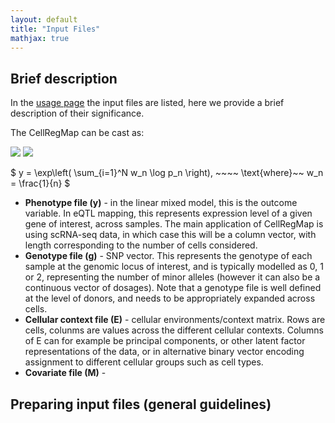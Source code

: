 ```yaml
---
layout: default
title: "Input Files"
mathjax: true
---
```


## Brief description

In the [usage page](https://limix.github.io/CellRegMap/usage.html) the input files are listed, here we provide a brief description of their significance. 

The CellRegMap can be cast as:

<img src="https://render.githubusercontent.com/render/math?math=e^{i \pi} = -1">

<img src="https://render.githubusercontent.com/render/math?math=y = \exp\left( \sum_{i=1}^N w_n \log p_n \right), ~~~~ \text{where}~~ w_n = \frac{1}{n}">

$ y = \exp\left( \sum_{i=1}^N w_n \log p_n \right), ~~~~ \text{where}~~ w_n = \frac{1}{n} $

* **Phenotype file (y)** - in the linear mixed model, this is the outcome variable. In eQTL mapping, this represents expression level of a given gene of interest, across samples. The main application of CellRegMap is using scRNA-seq data, in which case this will be a column vector, with length corresponding to the number of cells considered.
* **Genotype file (g)** - SNP vector. This represents the genotype of each sample at the genomic locus of interest, and is typically modelled as 0, 1 or 2, representing the number of minor alleles (however it can also be a continuous vector of dosages). Note that a genotype file is well defined at the level of donors, and needs to be appropriately expanded across cells.
* **Cellular context file (E)** - cellular environments/context matrix. Rows are cells, colunms are values across the different cellular contexts. Columns of E can for example be principal components, or other latent factor representations of the data, or in alternative binary vector encoding assignment to different cellular groups such as cell types.
* **Covariate file (M)** -

## Preparing input files (general guidelines)



 

